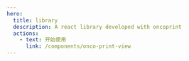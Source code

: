 ```yaml
---
hero:
  title: library
  description: A react library developed with oncoprint
  actions:
    - text: 开始使用
      link: /components/onco-print-view
---
```

